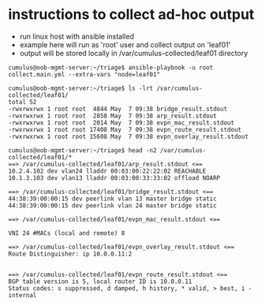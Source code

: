 # instructions to collect ad-hoc output

- run linux host with ansible installed
- example here will run as 'root' user and collect output on 'leaf01'
- output will be stored locally in /var/cumulus-collected/leaf01 directory
```
cumulus@oob-mgmt-server:~/triage$ ansible-playbook -u root collect.main.yml --extra-vars "node=leaf01"
```
```
cumulus@oob-mgmt-server:~/triage$ ls -lrt /var/cumulus-collected/leaf01/
total 52
-rwxrwxrwx 1 root root  4844 May  7 09:38 bridge_result.stdout
-rwxrwxrwx 1 root root  2858 May  7 09:38 arp_result.stdout
-rwxrwxrwx 1 root root  2014 May  7 09:38 evpn_mac_result.stdout
-rwxrwxrwx 1 root root 17408 May  7 09:38 evpn_route_result.stdout
-rwxrwxrwx 1 root root 15608 May  7 09:38 evpn_overlay_result.stdout
```
```
cumulus@oob-mgmt-server:~/triage$ head -n2 /var/cumulus-collected/leaf01/*
==> /var/cumulus-collected/leaf01/arp_result.stdout <==
10.2.4.102 dev vlan24 lladdr 00:03:00:22:22:02 REACHABLE
10.1.3.103 dev vlan13 lladdr 00:03:00:33:33:02 offload NOARP

==> /var/cumulus-collected/leaf01/bridge_result.stdout <==
44:38:39:00:00:15 dev peerlink vlan 13 master bridge static
44:38:39:00:00:15 dev peerlink vlan 24 master bridge static

==> /var/cumulus-collected/leaf01/evpn_mac_result.stdout <==

VNI 24 #MACs (local and remote) 8

==> /var/cumulus-collected/leaf01/evpn_overlay_result.stdout <==
Route Distinguisher: ip 10.0.0.11:2


==> /var/cumulus-collected/leaf01/evpn_route_result.stdout <==
BGP table version is 5, local router ID is 10.0.0.11
Status codes: s suppressed, d damped, h history, * valid, > best, i - internal
```
